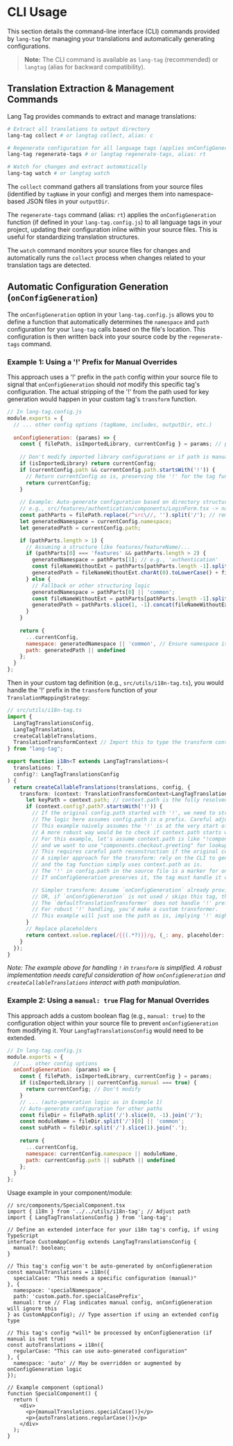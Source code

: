 # CLI Usage

This section details the command-line interface (CLI) commands provided by `lang-tag` for managing your translations and automatically generating configurations.

> **Note:** The CLI command is available as `lang-tag` (recommended) or `langtag` (alias for backward compatibility).

## Translation Extraction & Management Commands

Lang Tag provides commands to extract and manage translations:

```bash
# Extract all translations to output directory
lang-tag collect # or langtag collect, alias: c

# Regenerate configuration for all language tags (applies onConfigGeneration)
lang-tag regenerate-tags # or langtag regenerate-tags, alias: rt

# Watch for changes and extract automatically
lang-tag watch # or langtag watch
```

The `collect` command gathers all translations from your source files (identified by `tagName` in your config) and merges them into namespace-based JSON files in your `outputDir`.

The `regenerate-tags` command (alias: `rt`) applies the `onConfigGeneration` function (if defined in your `lang-tag.config.js`) to all language tags in your project, updating their configuration inline within your source files. This is useful for standardizing translation structures.

The `watch` command monitors your source files for changes and automatically runs the `collect` process when changes related to your translation tags are detected.

## Automatic Configuration Generation (`onConfigGeneration`)

The `onConfigGeneration` option in your `lang-tag.config.js` allows you to define a function that automatically determines the `namespace` and `path` configuration for your `lang-tag` calls based on the file's location. This configuration is then written back into your source code by the `regenerate-tags` command.

### Example 1: Using a '!' Prefix for Manual Overrides

This approach uses a '!' prefix in the `path` config within your source file to signal that `onConfigGeneration` should *not* modify this specific tag's configuration. The actual stripping of the '!' from the path used for key generation would happen in your custom tag's `transform` function.

```javascript
// In lang-tag.config.js
module.exports = {
  // ... other config options (tagName, includes, outputDir, etc.)
  
  onConfigGeneration: (params) => {
    const { filePath, isImportedLibrary, currentConfig } = params; // params provided by lang-tag CLI
    
    // Don't modify imported library configurations or if path is manually set
    if (isImportedLibrary) return currentConfig;
    if (currentConfig.path && currentConfig.path.startsWith('!')) {
      // Return currentConfig as is, preserving the '!' for the tag function to handle
      return currentConfig;
    }
    
    // Example: Auto-generate configuration based on directory structure
    // e.g., src/features/authentication/components/LoginForm.tsx -> namespace: 'authentication', path: 'loginForm'
    const pathParts = filePath.replace(/^src\//, '').split('/'); // remove src/ and split
    let generatedNamespace = currentConfig.namespace;
    let generatedPath = currentConfig.path;

    if (pathParts.length > 1) {
      // Assuming a structure like features/featureName/...
      if (pathParts[0] === 'features' && pathParts.length > 2) {
        generatedNamespace = pathParts[1]; // e.g., 'authentication'
        const fileNameWithoutExt = pathParts[pathParts.length -1].split('.')[0];
        generatedPath = fileNameWithoutExt.charAt(0).toLowerCase() + fileNameWithoutExt.slice(1); // e.g., 'loginForm'
      } else {
        // Fallback or other structuring logic
        generatedNamespace = pathParts[0] || 'common';
        const fileNameWithoutExt = pathParts[pathParts.length -1].split('.')[0];
        generatedPath = pathParts.slice(1, -1).concat(fileNameWithoutExt).join('.');
      }
    }
    
    return {
      ...currentConfig,
      namespace: generatedNamespace || 'common', // Ensure namespace is always set
      path: generatedPath || undefined
    };
  }
};
```

Then in your custom tag definition (e.g., `src/utils/i18n-tag.ts`), you would handle the '!' prefix in the `transform` function of your `TranslationMappingStrategy`:

```ts
// src/utils/i18n-tag.ts
import {
  LangTagTranslationsConfig,
  LangTagTranslations,
  createCallableTranslations,
  TranslationTransformContext // Import this to type the transform context
} from "lang-tag";

export function i18n<T extends LangTagTranslations>(
  translations: T,
  config?: LangTagTranslationsConfig
) {
  return createCallableTranslations(translations, config, {
    transform: (context: TranslationTransformContext<LangTagTranslationsConfig>) => {
      let keyPath = context.path; // context.path is the fully resolved path including config.path
      if (context.config?.path?.startsWith('!')) {
        // If the original config.path started with '!', we need to strip it from the final key path.
        // The logic here assumes config.path is a prefix. Careful adjustment might be needed based on how paths are constructed.
        // This example naively assumes the '!' is at the very start of the base path part.
        // A more robust way would be to check if context.path starts with config.path with '!' removed.
        // For this example, let's assume context.path is like "!components.checkout.greeting"
        // and we want to use "components.checkout.greeting" for lookup.
        // This requires careful path reconstruction if the original config.path was just '!'.
        // A simpler approach for the transform: rely on the CLI to generate the correct config.path without '!'
        // and the tag function simply uses context.path as is. 
        // The '!' in config.path in the source file is a marker for onConfigGeneration.
        // If onConfigGeneration preserves it, the tag must handle it or it becomes part of the key.

        // Simpler transform: Assume `onConfigGeneration` already provided the correct `config.path` (without '!')
        // OR, if `onConfigGeneration` is not used / skips this tag, the `config.path` might still have '!'.
        // The `defaultTranslationTransformer` does not handle '!' prefixes in paths.
        // For robust '!' handling, you'd make a custom transformer.
        // This example will just use the path as is, implying '!' might become part of the key path if not stripped before `createCallableTranslations`.
      }
      // Replace placeholders
      return context.value.replace(/{{(.*?)}}/g, (_: any, placeholder: string) => context.params?.[placeholder.trim()] ?? '');
    }
  });
}
```
*Note: The example above for handling `!` in `transform` is simplified. A robust implementation needs careful consideration of how `onConfigGeneration` and `createCallableTranslations` interact with path manipulation.*

### Example 2: Using a `manual: true` Flag for Manual Overrides

This approach adds a custom boolean flag (e.g., `manual: true`) to the configuration object within your source file to prevent `onConfigGeneration` from modifying it. Your `LangTagTranslationsConfig` would need to be extended.

```javascript
// In lang-tag.config.js
module.exports = {
  // ... other config options
  onConfigGeneration: (params) => {
    const { filePath, isImportedLibrary, currentConfig } = params;
    if (isImportedLibrary || currentConfig.manual === true) {
      return currentConfig; // Don't modify
    }
    // ... (auto-generation logic as in Example 1)
    // Auto-generate configuration for other paths
    const fileDir = filePath.split('/').slice(0, -1).join('/');
    const moduleName = fileDir.split('/')[0] || 'common';
    const subPath = fileDir.split('/').slice(1).join('.');
    
    return {
      ...currentConfig,
      namespace: currentConfig.namespace || moduleName,
      path: currentConfig.path || subPath || undefined
    };
  }
};
```

Usage example in your component/module:

```tsx
// src/components/SpecialComponent.tsx
import { i18n } from '../../utils/i18n-tag'; // Adjust path
import { LangTagTranslationsConfig } from 'lang-tag';

// Define an extended interface for your i18n tag's config, if using TypeScript
interface CustomAppConfig extends LangTagTranslationsConfig {
  manual?: boolean;
}

// This tag's config won't be auto-generated by onConfigGeneration
const manualTranslations = i18n({
  specialCase: "This needs a specific configuration (manual)"
}, {
  namespace: 'specialNamespace',
  path: 'custom.path.for.specialCasePrefix',
  manual: true // Flag indicates manual config, onConfigGeneration will ignore this
} as CustomAppConfig); // Type assertion if using an extended config type

// This tag's config *will* be processed by onConfigGeneration (if manual is not true)
const autoTranslations = i18n({
  regularCase: "This can use auto-generated configuration"
}, {
  namespace: 'auto' // May be overridden or augmented by onConfigGeneration logic
});

// Example component (optional)
function SpecialComponent() {
  return (
    <div>
      <p>{manualTranslations.specialCase()}</p>
      <p>{autoTranslations.regularCase()}</p>
    </div>
  );
}
``` 